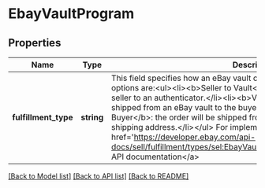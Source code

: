 # EbayVaultProgram

## Properties
Name | Type | Description | Notes
------------ | ------------- | ------------- | -------------
**fulfillment_type** | **string** | This field specifies how an eBay vault order will be fulfilled. Supported options are:&lt;ul&gt;&lt;li&gt;&lt;b&gt;Seller to Vault&lt;/b&gt;: the order will be shipped by the seller to an authenticator.&lt;/li&gt;&lt;li&gt;&lt;b&gt;Vault to Vault&lt;/b&gt;: the order will be shipped from an eBay vault to the buyer&#x27;s vault.&lt;/li&gt;&lt;li&gt;&lt;b&gt;Vault to Buyer&lt;/b&gt;: the order will be shipped from an eBay vault to the buyer&#x27;s shipping address.&lt;/li&gt;&lt;/ul&gt; For implementation help, refer to &lt;a href&#x3D;&#x27;https://developer.ebay.com/api-docs/sell/fulfillment/types/sel:EbayVaultFulfillmentTypeEnum&#x27;&gt;eBay API documentation&lt;/a&gt; | [optional] 

[[Back to Model list]](../../README.md#documentation-for-models) [[Back to API list]](../../README.md#documentation-for-api-endpoints) [[Back to README]](../../README.md)

